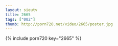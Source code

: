 ```yaml
--- 
layout: sieutv
title: 2665
tags: ["002"]
thumb: http://porn720.net/video/2665/poster.jpg
---
```

{% include porn720 key="2665" %} 
